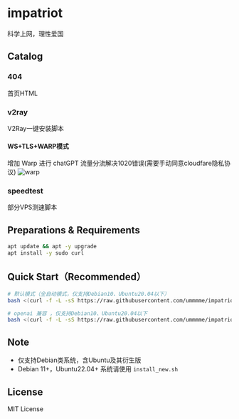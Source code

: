 # impatriot
科学上网，理性爱国

## Catalog
### 404
首页HTML

### v2ray
V2Ray一键安装脚本

#### WS+TLS+WARP模式
增加 Warp 进行 chatGPT 流量分流解决1020错误(需要手动同意cloudfare隐私协议)
![warp](https://github.com/ummmme/impatriot/blob/master/assets/img/warp.png)

### speedtest
部分VPS测速脚本

## Preparations & Requirements
```bash
apt update && apt -y upgrade 
apt install -y sudo curl
```

## Quick Start（Recommended）
```bash
# 默认模式（全自动模式，仅支持Debian10、Ubuntu20.04以下）
bash <(curl -f -L -sS https://raw.githubusercontent.com/ummmme/impatriot/master/v2ray/ws_tls/install.sh)

# openai 兼容 ，仅支持Debian10、Ubuntu20.04以下
bash <(curl -f -L -sS https://raw.githubusercontent.com/ummmme/impatriot/master/v2ray/ws_tls_warp/install.sh)
```

## Note
- 仅支持Debian类系统，含Ubuntu及其衍生版
- Debian 11+，Ubuntu22.04+ 系统请使用 `install_new.sh`

## License
MIT License
